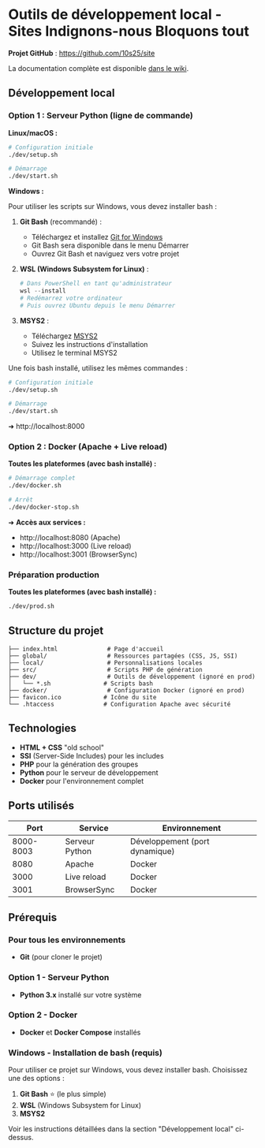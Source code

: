 # Outils de développement local - Sites Indignons-nous Bloquons tout

**Projet GitHub** : https://github.com/10s25/site

La documentation complète est disponible [dans le wiki](https://github.com/10s25/site/wiki).

## Développement local

### Option 1 : Serveur Python (ligne de commande)

**Linux/macOS :**
```bash
# Configuration initiale
./dev/setup.sh

# Démarrage
./dev/start.sh
```

**Windows :**

Pour utiliser les scripts sur Windows, vous devez installer bash :

1. **Git Bash** (recommandé) :
   - Téléchargez et installez [Git for Windows](https://git-scm.com/download/win)
   - Git Bash sera disponible dans le menu Démarrer
   - Ouvrez Git Bash et naviguez vers votre projet

2. **WSL (Windows Subsystem for Linux)** :
   ```powershell
   # Dans PowerShell en tant qu'administrateur
   wsl --install
   # Redémarrez votre ordinateur
   # Puis ouvrez Ubuntu depuis le menu Démarrer
   ```

3. **MSYS2** :
   - Téléchargez [MSYS2](https://www.msys2.org/)
   - Suivez les instructions d'installation
   - Utilisez le terminal MSYS2

Une fois bash installé, utilisez les mêmes commandes :
```bash
# Configuration initiale
./dev/setup.sh

# Démarrage
./dev/start.sh
```

➜ http://localhost:8000

### Option 2 : Docker (Apache + Live reload)

**Toutes les plateformes (avec bash installé) :**
```bash
# Démarrage complet
./dev/docker.sh

# Arrêt
./dev/docker-stop.sh
```

➜ **Accès aux services :**
- http://localhost:8080 (Apache)
- http://localhost:3000 (Live reload)
- http://localhost:3001 (BrowserSync)

### Préparation production

**Toutes les plateformes (avec bash installé) :**
```bash
./dev/prod.sh
```

## Structure du projet

```
├── index.html              # Page d'accueil
├── global/                 # Ressources partagées (CSS, JS, SSI)
├── local/                  # Personnalisations locales
├── src/                    # Scripts PHP de génération
├── dev/                    # Outils de développement (ignoré en prod)
│   └── *.sh               # Scripts bash
├── docker/                 # Configuration Docker (ignoré en prod)
├── favicon.ico            # Icône du site
└── .htaccess              # Configuration Apache avec sécurité
```

## Technologies

- **HTML + CSS** "old school"
- **SSI** (Server-Side Includes) pour les includes
- **PHP** pour la génération des groupes
- **Python** pour le serveur de développement
- **Docker** pour l'environnement complet

## Ports utilisés

| Port | Service | Environnement |
|------|---------|---------------|
| 8000-8003 | Serveur Python | Développement (port dynamique) |
| 8080 | Apache | Docker |
| 3000 | Live reload | Docker |
| 3001 | BrowserSync | Docker |

## Prérequis

### Pour tous les environnements
- **Git** (pour cloner le projet)

### Option 1 - Serveur Python
- **Python 3.x** installé sur votre système

### Option 2 - Docker
- **Docker** et **Docker Compose** installés

### Windows - Installation de bash (requis)
Pour utiliser ce projet sur Windows, vous devez installer bash. Choisissez une des options :

1. **Git Bash** ⭐ (le plus simple)
2. **WSL** (Windows Subsystem for Linux)
3. **MSYS2**

Voir les instructions détaillées dans la section "Développement local" ci-dessus.
